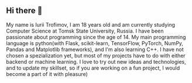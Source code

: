 ## Hi there 👋

My name is Iurii Trofimov, I am 18 years old and am currently studying Computer Science at Tomsk State University, Russia.
I have been passionate about programming since the age of 14. 
My main programming language is python(with Flask, scikit-learn, TensorFlow, PyTorch, NumPy, Pandas and Matplotlib frameworks), and I'm also learning C++. 
I have not chosen a spezialization yet, but most of my projects have to do with either backend or machine learning. 
I love to try out new ideas and technologies, and to update my skillset, so if you are working on a fun project, I would become a part of it with pleasure)

<!--
**pronamka/pronamka** is a ✨ _special_ ✨ repository because its `README.md` (this file) appears on your GitHub profile.

Here are some ideas to get you started:

- 🔭 I’m currently working on ...
- 🌱 I’m currently learning ...
- 👯 I’m looking to collaborate on ...
- 🤔 I’m looking for help with ...
- 💬 Ask me about ...
- 📫 How to reach me: ...
- 😄 Pronouns: ...
- ⚡ Fun fact: ...
-->
